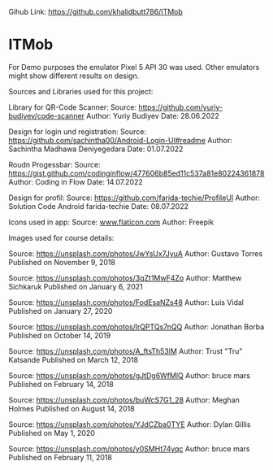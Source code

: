 Gihub Link:
https://github.com/khalidbutt786/ITMob

# ITMob
For Demo purposes the emulator Pixel 5 API 30 was used. Other emulators might show different results on design.

Sources and Libraries used for this project:

Library for QR-Code Scanner:
Source: https://github.com/yuriy-budiyev/code-scanner
Author: Yuriy Budiyev
Date: 28.06.2022

Design for login und registration:
Source: https://github.com/sachintha00/Android-Login-UI#readme
Author: Sachintha Madhawa Deniyegedara
Date: 01.07.2022

Roudn Progessbar:
Source: https://gist.github.com/codinginflow/477606b85ed11c537a81e80224361878
Author: Coding in Flow
Date: 14.07.2022

Design for profil:
Source: https://github.com/farida-techie/ProfileUI
Author: Solution Code Android farida-techie
Date: 08.07.2022

Icons used in app:
Source: www.flaticon.com
Author: Freepik

Images used for course details:

Source: https://unsplash.com/photos/JwYsUx7JyuA 
Author: Gustavo Torres Published on November 9, 2018

Source: https://unsplash.com/photos/3qZt1MwF4Zo
Author: Matthew Sichkaruk Published on January 6, 2021

Source: https://unsplash.com/photos/FodEsaNZs48 
Author: Luis Vidal Published on January 27, 2020

Source: https://unsplash.com/photos/lrQPTQs7nQQ 
Author: Jonathan Borba Published on October 14, 2019

Source: https://unsplash.com/photos/A_ftsTh53lM 
Author: Trust "Tru" Katsande Published on March 12, 2018

Source: https://unsplash.com/photos/gJtDg6WfMlQ 
Author: bruce mars Published on February 14, 2018

Source: https://unsplash.com/photos/buWcS7G1_28 
Author: Meghan Holmes Published on August 14, 2018

Source: https://unsplash.com/photos/YJdCZba0TYE 
Author: Dylan Gillis Published on May 1, 2020

Source: https://unsplash.com/photos/y0SMHt74yqc 
Author: bruce mars Published on February 11, 2018
